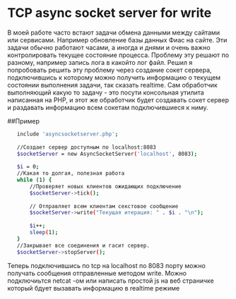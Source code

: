 # TCP async socket server for write

В моей работе часто встают задачи обмена данными между сайтами или сервисами.
Например обновление базы данных Фиас на сайте. Эти задачи обычно работают часами, 
а иногда и днями и очень важно контролировать текущее состояние процесса. 
Проблему эту решают по разному, например запись лога в какойто лог файл.
Решил я попробовать решить эту проблему через создание сокет сервера, 
подключившись к которому можно получить информацию о текущем состоянии выполнения задачи, 
так сказать realtime. 
Сам обработчик выполняющий какую то задачу - это посути консольная утилита написанная 
на PHP, и этот же обработчик будет создавать сокет сервер и раздавать
 информацию всем сокетам подключившиеся к ниму.
 
 ##Пример
 ```bash
    include 'asyncsocketserver.php';
    
    //Создает сервер доступным по localhost:8083
    $socketServer = new AsyncSocketServer('localhost', 8083);
    
    $i = 0;
    //Какая то долгая, полезная работа 
    while (1) {
        //Проверяет новых клиентов ожидающих подключение
        $socketServer->tick();
        
        // Отправляет всем клиентам секстовое сообщение
        $socketServer->write("Текущая итерация: " . $i . "\n");
                
        $i++;
        sleep(1);
    }
    //Закрывает все соединения и гасит сервер.
    $socketServer->stopServer();
 ```
 Теперь подключившись по tcp на localhost по 8083 порту можно получать сообщения 
 отправленные  методом write. Можно подключиьтся netcat -ом или написать простой 
 js на веб страничке который бдует вызавать информацию в realtime режиме